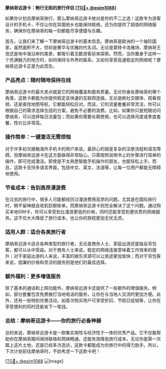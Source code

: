**摩纳哥远游卡：畅行无阻的旅行伴侣 [[TG💪+ @esim1088](https://t.me/s/esim1088)]**

如果你计划去摩纳哥旅行，那么摩纳哥远游卡绝对是你的不二之选！这款专为游客设计的手机卡，不仅让你在异国他乡也能保持联络，还为你提供了超值的网络服务，确保你在摩纳哥的每一刻都能尽享便捷与乐趣。

首先，让我们来了解一下摩纳哥远游卡的基本信息。摩纳哥是欧洲的一个袖珍国家，虽然面积不大，但却是奢华与优雅的代名词。无论是蒙特卡洛赌场、摩纳哥王宫还是地中海沿岸的美景，都吸引着无数游客前来探索。然而，当你置身于这样一个充满魅力的地方时，如何保持与外界的联系，又如何享受高速稳定的网络呢？摩纳哥远游卡正是为此而生。

### **产品亮点：随时随地保持在线**

摩纳哥远游卡的最大卖点就是它的网络覆盖和服务质量。无论你身处摩纳哥的哪个角落，这款卡都能为你提供稳定且快速的互联网连接。无论是刷社交媒体、观看视频，还是查找地图导航，它都能轻松应对。而且，它的流量套餐非常灵活，你可以根据自己的需求选择合适的方案，避免不必要的浪费。比如，如果你只是短期访问摩纳哥，可以选择每日流量包；而如果你需要长期使用，也可以选择月度或季度套餐，性价比非常高。

### **操作简单：一键激活无需烦恼**

对于许多初次接触海外手机卡的用户来说，最担心的就是复杂的注册流程和语言障碍。但摩纳哥远游卡在这方面做得非常贴心。只需按照说明书上的步骤进行简单的操作，即可完成激活。即使是不太熟悉智能手机操作的朋友，也能轻松上手。而且，这款卡支持多语言界面，包括中文、英文、法语等，让每一位用户都能无障碍地使用。

### **节省成本：告别高昂漫游费**

在过去的旅行中，很多人可能都经历过漫游费用高昂的问题。尤其是在国际旅行时，稍不留神就会收到巨额账单。而摩纳哥远游卡则完全解决了这个问题。通过购买本地SIM卡，你可以享受到比漫游更低的价格，同时还能享受到更优质的网络服务。这不仅大大降低了旅行成本，也让你的旅程更加无忧无虑。

### **适用人群：适合各类旅行者**

摩纳哥远游卡适合各种类型的旅行者。无论是商务人士、家庭出游还是独自背包客，都可以从中受益。对于商务人士来说，稳定的网络连接意味着工作效率的提升；对于家庭出游的人来说，丰富的娱乐资源可以让旅途更加愉快；而对于背包客来说，低廉的价格和灵活的服务则是他们的最佳选择。

### **额外福利：更多增值服务**

除了基本的通话和上网功能外，摩纳哥远游卡还提供了一些额外的增值服务。例如，部分套餐包含免费拨打当地电话的服务，让你在与当地人交流时更加方便。此外，还有一些特别优惠活动，如首次购买用户可享受折扣、节假日促销等，让你在享受便利的同时还能省下一笔钱。

### **总结：摩纳哥远游卡——你的旅行必备神器**

总的来说，摩纳哥远游卡是一款集实用性与经济性于一体的优秀产品。它不仅能帮助你在摩纳哥期间保持联络和网络畅通，还能有效降低旅行成本。无论你是第一次踏上这片土地，还是已经多次造访，这款卡都能成为你旅行中的得力助手。所以，下次计划前往摩纳哥时，不妨考虑一下这款卡吧！

[[TG💪+ @esim1088](https://t.me/s/esim1088) ![Image](https://i.postimg.cc/4NQfJmqS/Snipaste-2025-05-13-00-14-12.png)]